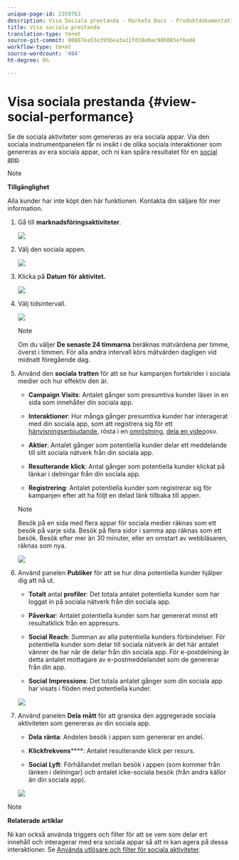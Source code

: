 ```yaml
---
unique-page-id: 2359763
description: Visa Sociala prestanda - Marketo Docs - Produktdokumentation
title: Visa sociala prestanda
translation-type: tm+mt
source-git-commit: 00887ea53e395bea3a11fd28e0ac98b085ef6ed8
workflow-type: tm+mt
source-wordcount: '484'
ht-degree: 0%

---
```



# Visa sociala prestanda {#view-social-performance}

Se de sociala aktiviteter som genereras av era sociala appar. Via den sociala instrumentpanelen får ni insikt i de olika sociala interaktioner som genereras av era sociala appar, och ni kan spåra resultatet för en [social app](http://docs.marketo.com/display/docs/social).

>[!NOTE]
>
>**Tillgänglighet**
>
>Alla kunder har inte köpt den här funktionen. Kontakta din säljare för mer information.

1. Gå till **marknadsföringsaktiviteter**.

   ![](assets/login-marketing-activities.png)

1. Välj den sociala appen.

   ![](assets/image2014-9-23-17-3a10-3a13.png)

1. Klicka på **Datum** **för** **aktivitet.**

   ![](assets/image2014-9-23-17-3a10-3a22.png)

1. Välj tidsintervall.

   ![](assets/image2014-9-23-17-3a10-3a35.png)

   >[!NOTE]
   >
   >Om du väljer **De senaste 24 timmarna** beräknas mätvärdena per timme, överst i timmen. För alla andra intervall körs mätvärden dagligen vid midnatt föregående dag.

1. Använd den **sociala** **tratten** för att se hur kampanjen fortskrider i sociala medier och hur effektiv den är.

   * **Campaign** **Visits**: Antalet gånger som presumtiva kunder läser in en sida som innehåller din sociala app.

   * **Interaktioner**: Hur många gånger presumtiva kunder har interagerat med din sociala app, som att registrera sig för ett [hänvisningserbjudande](../../../../product-docs/demand-generation/social/referral-offers/create-a-referral-offer.md), rösta i en [omröstning](../../../../product-docs/demand-generation/social/creating-a-poll/create-a-poll.md), [dela en video](../../../../product-docs/demand-generation/landing-pages/free-form-landing-pages/add-a-video-to-a-free-form-landing-page.md)osv.

   * **Aktier**: Antalet gånger som potentiella kunder delar ett meddelande till sitt sociala nätverk från din sociala app.
   * **Resulterande** **klick**: Antal gånger som potentiella kunder klickat på länkar i delningar från din sociala app.

   * **Registrering**: Antalet potentiella kunder som registrerar sig för kampanjen efter att ha följt en delad länk tillbaka till appen.
   >[!NOTE]
   >
   >Besök på en sida med flera appar för sociala medier räknas som ett besök på varje sida. Besök på flera sidor i samma app räknas som ett besök. Besök efter mer än 30 minuter, eller en omstart av webbläsaren, räknas som nya.

   ![](assets/image2014-9-23-17-3a11-3a16.png)

1. Använd panelen **Publiker** för att se hur dina potentiella kunder hjälper dig att nå ut.

   * **Totalt** antal **profiler**: Det totala antalet potentiella kunder som har loggat in på sociala nätverk från din sociala app.

   * **Påverkar**: Antalet potentiella kunder som har genererat minst ett resultatklick från en appresurs.
   * **Social** **Reach**: Summan av alla potentiella kunders förbindelser. För potentiella kunder som delar till sociala nätverk är det här antalet vänner de har när de delar från din sociala app. För e-postdelning är detta antalet mottagare av e-postmeddelandet som de genererar från din app.

   * **Social** **Impressions**: Det totala antalet gånger som din sociala app har visats i flöden med potentiella kunder.

   ![](assets/image2014-9-23-17-3a11-3a26.png)

1. Använd panelen **Dela** **mått** för att granska den aggregerade sociala aktiviteten som genereras av din sociala app.

   * **Dela** **ränta**: Andelen besök i appen som genererar en andel.

   * **Klickfrekvens******: Antalet resulterande klick per resurs.

   * **Social** **Lyft**: Förhållandet mellan besök i appen (som kommer från länken i delningar) och antalet icke-sociala besök (från andra källor än din sociala app).

   ![](assets/image2014-9-23-17-3a11-3a35.png)

>[!NOTE]
>
>**Relaterade artiklar**
>
>Ni kan också använda triggers och filter för att se vem som delar ert innehåll och interagerar med era sociala appar så att ni kan agera på dessa interaktioner. Se [Använda utlösare och filter för sociala aktiviteter](triggers-and-filters-for-social-activities.md).

